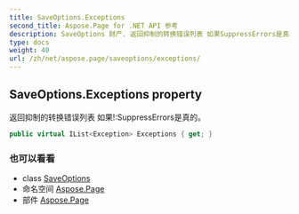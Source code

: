 ```yaml
---
title: SaveOptions.Exceptions
second_title: Aspose.Page for .NET API 参考
description: SaveOptions 财产. 返回抑制的转换错误列表 如果SuppressErrors是真的
type: docs
weight: 40
url: /zh/net/aspose.page/saveoptions/exceptions/
---
```

## SaveOptions.Exceptions property

返回抑制的转换错误列表 如果!:SuppressErrors是真的。

```csharp
public virtual IList<Exception> Exceptions { get; }
```

### 也可以看看

* class [SaveOptions](../)
* 命名空间 [Aspose.Page](../../saveoptions/)
* 部件 [Aspose.Page](../../../)


